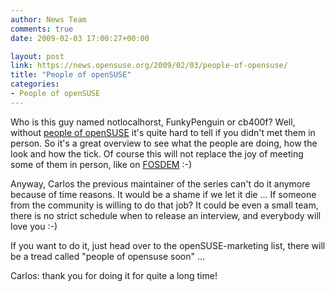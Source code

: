```yaml
---
author: News Team
comments: true
date: 2009-02-03 17:00:27+00:00

layout: post
link: https://news.opensuse.org/2009/02/03/people-of-opensuse/
title: "People of openSUSE"
categories:
- People of openSUSE
---
```

Who is this guy named notlocalhorst, FunkyPenguin or cb400f? Well, without [people of openSUSE]( https://news.opensuse.org/category/people-of-opensuse/) it's quite hard to tell if you didn't met them in person. So it's a great overview to see what the people are doing, how the look and how the tick. Of course this will not replace the joy of meeting some of them in person, like on [FOSDEM](http://fosdem.org) :-)

Anyway, Carlos the previous maintainer of the series can't do it anymore because of time reasons. It would be a shame if we let it die ... If someone from the community is willing to do that job? It could be even a small team, there is no strict schedule when to release an interview, and everybody will love you :-)

If you want to do it, just head over to the openSUSE-marketing list, there will be a tread called "people of opensuse soon" ...

Carlos: thank you for doing it for quite a long time!
